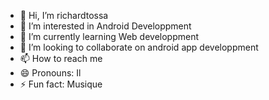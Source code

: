 - 👋 Hi, I’m richardtossa
- 👀 I’m interested in Android Developpment
- 🌱 I’m currently learning Web developpment
- 💞️ I’m looking to collaborate on android app developpment
- 📫 How to reach me 
- 😄 Pronouns: Il
- ⚡ Fun fact: Musique

<!---
richardtossa/richardtossa is a ✨ special ✨ repository because its `README.md` (this file) appears on your GitHub profile.
You can click the Preview link to take a look at your changes.
--->
